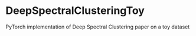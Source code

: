 # DeepSpectralClusteringToy
PyTorch implementation of Deep Spectral Clustering paper on a toy dataset
